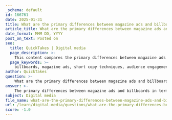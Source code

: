 ```yaml
---
_schema: default
id: 166761
date: 2025-01-31
title: What are the primary differences between magazine ads and billboards in terms of short copy techniques?
article_title: What are the primary differences between magazine ads and billboards in terms of short copy techniques?
date_format: MMM DD, YYYY
post_on_text: Posted on
seo:
  title: QuickTakes | Digital media
  page_description: >-
    This content compares the primary differences between magazine ads and billboards in terms of short copy techniques, discussing attention span, message complexity, visual elements, audience engagement, and calls to action.
  page_keywords: >-
    billboards, magazine ads, short copy techniques, audience engagement, visual elements, complexity of message, call to action, advertising strategies, marketing differences
author: QuickTakes
question: >-
    What are the primary differences between magazine ads and billboards in terms of short copy techniques?
answer: >-
    The primary differences between magazine ads and billboards in terms of short copy techniques can be summarized as follows:\n\n1. **Attention Span and Viewing Time**:\n   - **Billboards**: Viewers typically have only a few seconds to absorb the message while driving. Therefore, billboard copy must be extremely concise, often limited to just a few words (ideally no more than five). The goal is to communicate a clear and impactful message quickly, as most drivers stop reading after a short glance.\n   - **Magazines**: Readers can spend more time with magazine ads, allowing for slightly longer copy. While brevity is still important, magazine ads can include a few more words to provide context or detail, as readers are more engaged and can take their time to absorb the information.\n\n2. **Complexity of Message**:\n   - **Billboards**: The message must be simple and straightforward. Techniques such as using descriptive and action verbs are crucial, but the overall message should focus on one core idea or point. The use of plays-on-words or double meanings can be effective if they are immediately understandable.\n   - **Magazines**: There is more room for complexity in the message. Advertisers can employ emotional appeals, storytelling, and a more nuanced use of language. This allows for the incorporation of taglines, slogans, and even a call to action that can be more elaborate than what is feasible on a billboard.\n\n3. **Visual Elements**:\n   - **Billboards**: The visual aspect is paramount, as the design must complement the short copy. The use of bold images and colors can help convey the message quickly and effectively. The copy often serves as a secondary element to the visual.\n   - **Magazines**: While visuals are also important in magazine ads, there is more flexibility to balance text and imagery. The layout can include more detailed graphics, and the copy can be integrated into the design in a way that enhances the overall message.\n\n4. **Target Audience Engagement**:\n   - **Billboards**: The audience is often in a transient state (e.g., driving), so the copy must be engaging enough to capture attention quickly. Understanding the audience's immediate context (e.g., driving on a highway) is crucial for effective messaging.\n   - **Magazines**: The audience is typically more focused and engaged with the content. Advertisers can leverage this by tailoring the copy to the specific interests of the magazine's readership, allowing for a more personalized approach.\n\n5. **Call to Action**:\n   - **Billboards**: The call to action must be direct and compelling, often encouraging immediate action (e.g., "Call now!" or "Visit us today!"). The urgency is key due to the fleeting nature of the medium.\n   - **Magazines**: The call to action can be more subtle and informative, providing readers with additional context or incentives (e.g., "Learn more inside" or "Visit our website for exclusive offers").\n\nIn summary, while both magazine ads and billboards utilize short copy techniques, the context in which they are viewed significantly influences the style and structure of the copy. Billboards prioritize brevity and immediate impact, while magazine ads can afford to be slightly more detailed and engaging.
subject: Digital media
file_name: what-are-the-primary-differences-between-magazine-ads-and-billboards-in-terms-of-short-copy-techniques.md
url: /learn/digital-media/questions/what-are-the-primary-differences-between-magazine-ads-and-billboards-in-terms-of-short-copy-techniques
score: -1.0
---
```


&nbsp;